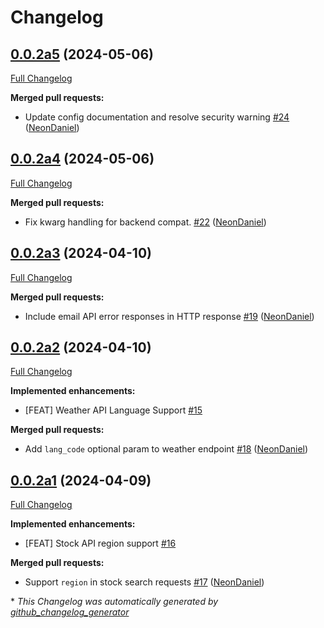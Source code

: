 # Changelog

## [0.0.2a5](https://github.com/NeonGeckoCom/neon-hana/tree/0.0.2a5) (2024-05-06)

[Full Changelog](https://github.com/NeonGeckoCom/neon-hana/compare/0.0.2a4...0.0.2a5)

**Merged pull requests:**

- Update config documentation and resolve security warning [\#24](https://github.com/NeonGeckoCom/neon-hana/pull/24) ([NeonDaniel](https://github.com/NeonDaniel))

## [0.0.2a4](https://github.com/NeonGeckoCom/neon-hana/tree/0.0.2a4) (2024-05-06)

[Full Changelog](https://github.com/NeonGeckoCom/neon-hana/compare/0.0.2a3...0.0.2a4)

**Merged pull requests:**

- Fix kwarg handling for backend compat. [\#22](https://github.com/NeonGeckoCom/neon-hana/pull/22) ([NeonDaniel](https://github.com/NeonDaniel))

## [0.0.2a3](https://github.com/NeonGeckoCom/neon-hana/tree/0.0.2a3) (2024-04-10)

[Full Changelog](https://github.com/NeonGeckoCom/neon-hana/compare/0.0.2a2...0.0.2a3)

**Merged pull requests:**

- Include email API error responses in HTTP response [\#19](https://github.com/NeonGeckoCom/neon-hana/pull/19) ([NeonDaniel](https://github.com/NeonDaniel))

## [0.0.2a2](https://github.com/NeonGeckoCom/neon-hana/tree/0.0.2a2) (2024-04-10)

[Full Changelog](https://github.com/NeonGeckoCom/neon-hana/compare/0.0.2a1...0.0.2a2)

**Implemented enhancements:**

- \[FEAT\] Weather API Language Support [\#15](https://github.com/NeonGeckoCom/neon-hana/issues/15)

**Merged pull requests:**

- Add `lang_code` optional param to weather endpoint [\#18](https://github.com/NeonGeckoCom/neon-hana/pull/18) ([NeonDaniel](https://github.com/NeonDaniel))

## [0.0.2a1](https://github.com/NeonGeckoCom/neon-hana/tree/0.0.2a1) (2024-04-09)

[Full Changelog](https://github.com/NeonGeckoCom/neon-hana/compare/0.0.1...0.0.2a1)

**Implemented enhancements:**

- \[FEAT\] Stock API region support [\#16](https://github.com/NeonGeckoCom/neon-hana/issues/16)

**Merged pull requests:**

- Support `region` in stock search requests [\#17](https://github.com/NeonGeckoCom/neon-hana/pull/17) ([NeonDaniel](https://github.com/NeonDaniel))



\* *This Changelog was automatically generated by [github_changelog_generator](https://github.com/github-changelog-generator/github-changelog-generator)*
